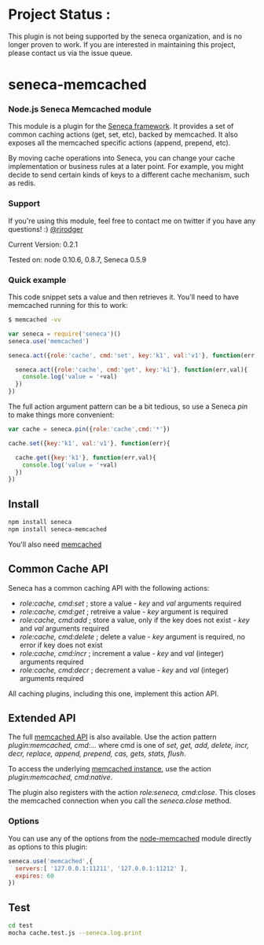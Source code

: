 # Project Status :
This plugin is not being supported by the seneca organization,  and is no longer proven to work.
If you are interested in maintaining this project, please contact us via the issue queue.
# seneca-memcached

### Node.js Seneca Memcached module

This module is a plugin for the [Seneca framework](http://senecajs.org). It provides a set of common caching actions (get, set, etc), backed by memcached.
It also exposes all the memcached specific actions (append, prepend, etc).

By moving cache operations into Seneca, you can change your cache implementation or business rules at a later point.
For example, you might decide to send certain kinds of keys to a different cache mechanism, such as redis.


### Support

If you're using this module, feel free to contact me on twitter if you
have any questions! :) [@rjrodger](http://twitter.com/rjrodger)

Current Version: 0.2.1

Tested on: node 0.10.6, 0.8.7, Seneca 0.5.9



### Quick example

This code snippet sets a value and then retrieves it. You'll need to have memcached running for this to work:

```bash
$ memcached -vv
```

```JavaScript
var seneca = require('seneca')()
seneca.use('memcached')

seneca.act({role:'cache', cmd:'set', key:'k1', val:'v1'}, function(err){

  seneca.act({role:'cache', cmd:'get', key:'k1'}, function(err,val){
    console.log('value = '+val)
  })
})
```

The full action argument pattern can be a bit tedious, so use a Seneca _pin_ to make things more convenient:

```JavaScript
var cache = seneca.pin({role:'cache',cmd:'*'})

cache.set({key:'k1', val:'v1'}, function(err){

  cache.get({key:'k1'}, function(err,val){
    console.log('value = '+val)
  })
})
```
## Install

```sh
npm install seneca
npm install seneca-memcached
```

You'll also need [memcached](http://memcached.org/)


## Common Cache API

Seneca has a common caching API with the following actions:

   * _role:cache, cmd:set_ ; store a value - _key_ and _val_ arguments required
   * _role:cache, cmd:get_ ; retreive a value - _key_ argument is required
   * _role:cache, cmd:add_ ; store a value, only if the key does not exist - _key_ and _val_ arguments required
   * _role:cache, cmd:delete_ ; delete a value - _key_ argument is required, no error if key does not exist
   * _role:cache, cmd:incr_ ; increment a value - _key_ and _val_ (integer) arguments required
   * _role:cache, cmd:decr_ ; decrement a value - _key_ and _val_ (integer) arguments required

All caching plugins, including this one, implement this action API.

## Extended API

The full [memcached API](https://code.google.com/p/memcached/wiki/NewCommands) is also available. Use the action pattern
_plugin:memcached, cmd:..._ where cmd is one of 
_set, get, add, delete, incr, decr, replace, append, prepend, cas, gets, stats, flush_.

To access the underlying [memcached instance](https://github.com/3rd-Eden/node-memcached), 
use the action _plugin:memcached, cmd:native_.

The plugin also registers with the action _role:seneca, cmd:close_. This closes the memcached connection when you call the _seneca.close_ method.


### Options

You can use any of the options from the [node-memcached](https://github.com/3rd-Eden/node-memcached)
module directly as options to this plugin:

```JavaScript
seneca.use('memcached',{
  servers:[ '127.0.0.1:11211', '127.0.0.1:11212' ],
  expires: 60
})
```
## Test

```bash
cd test
mocha cache.test.js --seneca.log.print
```
